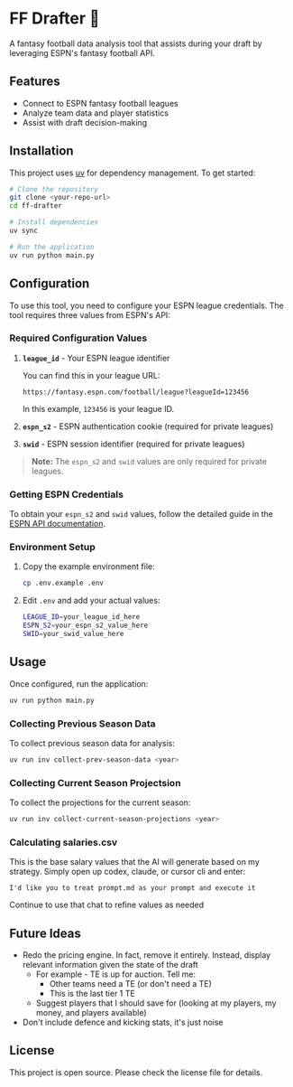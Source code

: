 # FF Drafter 🏈

A fantasy football data analysis tool that assists during your draft by leveraging ESPN's fantasy football API.

## Features

- Connect to ESPN fantasy football leagues
- Analyze team data and player statistics
- Assist with draft decision-making

## Installation

This project uses [uv](https://docs.astral.sh/uv/) for dependency management. To get started:

```bash
# Clone the repository
git clone <your-repo-url>
cd ff-drafter

# Install dependencies
uv sync

# Run the application
uv run python main.py
```

## Configuration

To use this tool, you need to configure your ESPN league credentials. The tool requires three values from ESPN's API:

### Required Configuration Values

1. **`league_id`** - Your ESPN league identifier

   You can find this in your league URL:

   ```url
   https://fantasy.espn.com/football/league?leagueId=123456
   ```

   In this example, `123456` is your league ID.

2. **`espn_s2`** - ESPN authentication cookie (required for private leagues)

3. **`swid`** - ESPN session identifier (required for private leagues)

> **Note:** The `espn_s2` and `swid` values are only required for private leagues.

### Getting ESPN Credentials

To obtain your `espn_s2` and `swid` values, follow the detailed guide in the [ESPN API documentation](https://github.com/cwendt94/espn-api/discussions/150).

### Environment Setup

1. Copy the example environment file:

   ```bash
   cp .env.example .env
   ```

2. Edit `.env` and add your actual values:

   ```bash
   LEAGUE_ID=your_league_id_here
   ESPN_S2=your_espn_s2_value_here
   SWID=your_swid_value_here
   ```

## Usage

Once configured, run the application:

```bash
uv run python main.py
```

### Collecting Previous Season Data

To collect previous season data for analysis:

```bash
uv run inv collect-prev-season-data <year>
```

### Collecting Current Season Projectsion

To collect the projections for the current season:

```bash
uv run inv collect-current-season-projections <year>
```

### Calculating salaries.csv

This is the base salary values that the AI will generate based on my strategy. Simply open up codex, claude, or cursor cli and enter:

```text
I'd like you to treat prompt.md as your prompt and execute it
```

Continue to use that chat to refine values as needed

## Future Ideas

- Redo the pricing engine. In fact, remove it entirely. Instead, display relevant information given the state of the draft
  - For example - TE is up for auction. Tell me:
    - Other teams need a TE (or don't need a TE)
    - This is the last tier 1 TE
  - Suggest players that I should save for (looking at my players, my money, and players available)
- Don't include defence and kicking stats, it's just noise

## License

This project is open source. Please check the license file for details.
